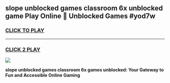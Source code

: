 
## slope unblocked games classroom 6x unblocked game Play Online 👋 Unblocked Games #yod7w
<h3>
<a href="https://premium.freeplayer.one?title=slope_unblocked_games_classroom_6x&ref=21F">CLICK TO PLAY</a></h3>
<hr>

<h3>
<a href="https://premium.freeplayer.one?title=slope_unblocked_games_classroom_6x&ref=21F">CLICK 2 PLAY</a>
  
</h3>

<a href="https://premium.freeplayer.one?title=slope_unblocked_games_classroom_6x&ref=21F/"><img src="https://clearcache.store/games.png"></a>


**slope unblocked games classroom 6x games unblocked: Your Gateway to Fun and Accessible Online Gaming**
